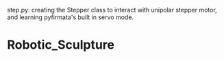 step.py: creating the Stepper class to interact with unipolar stepper motor, and learning pyfirmata's built in servo mode.


# Robotic_Sculpture
